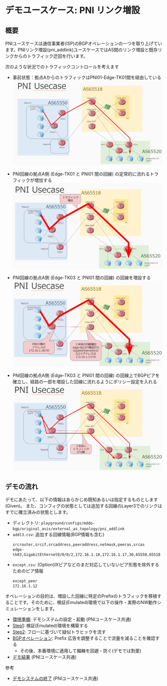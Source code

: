 # デモユースケース: PNI リンク増設

## 概要

PNIユースケースは通信事業者(ISP)のBGPオペレーションの一つを取り上げています。PNIリンク増設(pni_addlink)ユースケースではAS間のリンク増設と既存リンクからのトラフィック迂回を行います。

次のような状況でのトラフィックコントロールを考えます
- 事前状態：拠点AからのトラフィックはPNI01-Edge-TK01間を経由している
![alt text](fig/pni_addlink_usecase_1.png)


- PNI回線の拠点A側 (Edge-TK01 と PNI01 間の回線) の定常的に流れるトラフィックが増加する
![alt text](fig/pni_addlink_usecase_2.png)


- PNI回線の拠点A側 (Edge-TK03 と PNI01 間の回線) の回線を増設する
![alt text](fig/pni_addlink_usecase_3.png)

- PNI回線の拠点A側 (Edge-TK03 と PNI01 間の回線) の回線上でBGPピアを確立し、経路の一部を増設した回線に流れるようにポリシー設定を入れる
![alt text](fig/pni_addlink_usecase_4.png)


## デモの流れ

デモにあたって、以下の情報はあらかじめ既知あるいは指定するものとします (Given)。
また、コンフィグの状態としては追加する回線のLayer3でのリンクはすでに確立済みの状態とします。

- ディレクトリ: `playground/configs/mddo-bgp/original_asis/external_as_topology/pni_addlink`
- `addl3.csv`: 追加する回線情報(BGP情報も含む)
  ```
  srcrouter,srcif,srcaddress,peeraddress,netmask,peeras,srcas
  edge-tk03,GigabitEthernet0/0/0/2,172.16.1.18,172.16.1.17,30,65550,65518
  ```
- `except.csv`: (Option)IXピアなどのまだ対応していないピア形態を除外するためのピア情報
  ```
  except_peer
  172.16.1.12
  ```

オペレーションの目的は、増設した回線に特定のPrefixのトラフィックを移植することです。そのために、検証(Emulated)環境で以下の操作・実際のNW動作シミュレーションをします。
- [環境準備](../pni/provision.md): デモシステムの設定・起動 (PNIユースケース共通)
- [Step1](./step1.md): 検証(Emulated)環境を構築する
- [Step2](./step2.md): フローに基づいて疑似トラヒックを流す
- [BGPオペレーション](./operation.md): Prefix 広告を調整することで流量を減ることを確認する
  - その後、本番環境に適用して輻輳を回避・防ぐ(デモでは割愛)
- [デモ結果](../pni/result.md) (PNIユースケース共通)

参考
- [デモシステムの終了](../pni/cleanup.md) (PNIユースケース共通)
